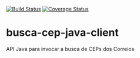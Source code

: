[![Build Status](https://travis-ci.org/fabito/busca-cep-java-client.png?branch=master)](https://travis-ci.org/fabito/busca-cep-java-client)
[![Coverage Status](https://coveralls.io/repos/fabito/busca-cep-java-client/badge.png?branch=master)](https://coveralls.io/r/fabito/busca-cep-java-client?branch=master)


busca-cep-java-client
=====================

API Java para invocar a busca de CEPs dos Correios
